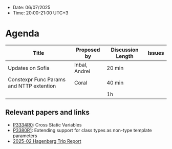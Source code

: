 * Date: 06/07/2025
* Time: 20:00-21:00 UTC+3

# Agenda

| Title | Proposed by | Discussion Length | Issues       |
|----------|-------------|-------------|----------------|
| Updates on Sofia | Inbal, Andrei | 20 min |
| Constexpr Func Params and NTTP extention | Coral | 40 min |
|           |   | 1h     |          |


## Relevant papers and links
   * [P3334R0](https://wg21.link/P3334R0): Cross Static Variables
   * [P3380R1](https://wg21.link/P3380R1): Extending support for class types as non-type template parameters
   * [2025-02 Hagenberg Trip Report](https://www.reddit.com/r/cpp/comments/1iqqu6d/202502_hagenberg_iso_c_committee_trip_report/)

